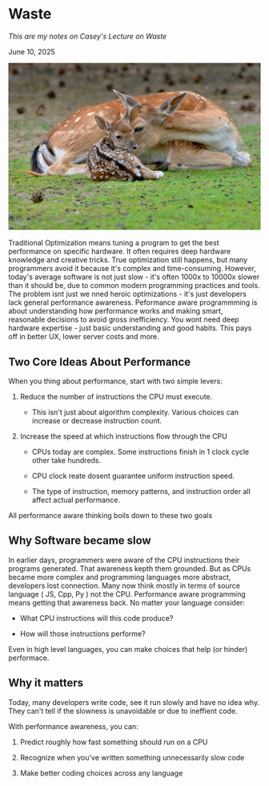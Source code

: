 # Waste 

*This are my notes on Casey's Lecture on Waste*

June 10, 2025

![Performance Aware Programming](../assets/waste.jpeg)

Traditional Optimization means tuning a program to get the best performance on specific hardware. It often requires deep hardware knowledge and creative tricks. True optimization still happens, but many programmers avoid it because it's complex and time-consuming. However, today's average software is not just slow - it's often 1000x to 10000x slower than it should be, due to common modern programming practices and tools. The problem isnt just we nned heroic optimizations - it's just developers lack general performance awareness. Peformance aware programmming is about understanding how performance works and making smart, reasonable decisions to avoid gross inefficiency. You wont need deep hardware expertise - just basic understanding and good habits. This pays off in better UX, lower server costs and more.

## Two Core Ideas About Performance

When you thing about performance, start with two simple levers:

1. Reduce the number of instructions the CPU must execute.

   * This isn't just about algorithm complexity. Various choices can increase or decrease instruction count.

2. Increase the speed at which instructions flow through the CPU

   * CPUs today are complex. Some instructions finish in 1 clock cycle other take hundreds.

   * CPU clock reate dosent guarantee uniform instruction speed.

   * The type of instruction, memory patterns, and instruction order all affect actual performance.

All performance aware thinking boils down to these two goals

## Why Software became slow

In earlier days, programmers were aware of the CPU instructions their programs generated. That awareness kepth them grounded. But as CPUs became more complex and programming languages more abstract, developers lost connection. Many now think mostly in terms of source language ( JS, Cpp, Py ) not the CPU. Performance aware programming means getting that awareness back. No matter your language consider:

* What CPU instructions will this code produce?

* How will those instructions performe?

Even in high level languages, you can make choices that help (or hinder) performace.

## Why it matters

Today, many developers write code, see it run slowly and have no idea why. They can't tell if the slowness is unavoidable or due to ineffient code.

With performance awareness, you can:

1. Predict roughly how fast something should run on a CPU

2. Recognize when you've written something unnecessarily slow code

3. Make better coding choices across any language
